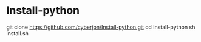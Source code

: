 # Install-python

git clone https://github.com/cyberjon/Install-python.git
cd Install-python
sh install.sh
